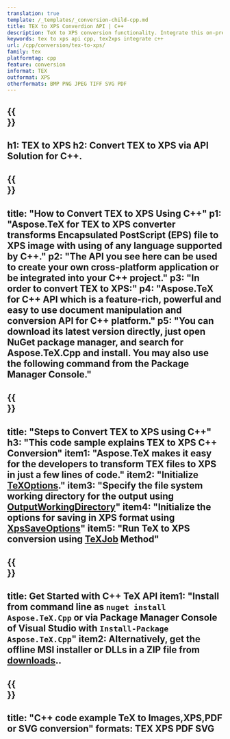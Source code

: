```yaml
---
translation: true
template: /_templates/_conversion-child-cpp.md
title: TEX to XPS Converdion API | C++ 
description: TeX to XPS conversion functionality. Integrate this on-premise C++ library into your project or use cross-platform applications to convert TeX to XPS.
keywords: tex to xps api cpp, tex2xps integrate c++
url: /cpp/conversion/tex-to-xps/
family: tex
platformtag: cpp
feature: conversion
informat: TEX
outformat: XPS
otherformats: BMP PNG JPEG TIFF SVG PDF
---
```


{{<section banner>}}
---
h1: TEX to XPS
h2: Convert TEX to XPS via API Solution for C++.
---

{{<section overview>}}
---
title: "How to Convert TEX to XPS Using C++"
p1: "Aspose.TeX for TEX to XPS converter transforms Encapsulated PostScript (EPS) file to XPS image with using of any language supported by C++."
p2: "The API you see here can be used to create your own cross-platform application or be integrated into your C++ project."
p3: "In order to convert TEX to XPS:"
p4: "Aspose.TeX for C++ API which is a feature-rich, powerful and easy to use document manipulation and conversion API for C++ platform."
p5: "You can download its latest version directly, just open NuGet package manager, and search for Aspose.TeX.Cpp and install. You may also use the following command from the Package Manager Console."
---

{{<section feature1>}}
---
title: "Steps to Convert TEX to XPS using C++"
h3: "This code sample explains TEX to XPS C++ Conversion"
item1: "Aspose.TeX makes it easy for the developers to transform TEX files to XPS in just a few lines of code."
item2: "Initialize [TeXOptions](https://reference.aspose.com/tex/cpp/class/aspose.te_x.te_x_options)."
item3: "Specify the file system working directory for the output using [OutputWorkingDirectory](https://reference.aspose.com/tex/cpp/class/aspose.te_x.te_x_options#aa4f4ea6dab7db5ba1b40800495f16f63)"
item4: "Initialize the options for saving in XPS format using [XpsSaveOptions](https://reference.aspose.com/tex/cpp/class/aspose.te_x.presentation.image.xps_save_options)"
item5: "Run TeX to XPS conversion using [TeXJob](https://reference.aspose.com/tex/cpp/class/aspose.te_x.te_x_job) Method"
---

{{<section feature2>}}
---
title: Get Started with C++ TeX API
item1: "Install from command line as ```nuget install Aspose.TeX.Cpp``` or via Package Manager Console of Visual Studio with ```Install-Package Aspose.TeX.Cpp```"
item2: Alternatively, get the offline MSI installer or DLLs in a ZIP file from [downloads](https://downloads.aspose.com/tex/cpp)..
---

{{<section widget>}}
---
title: "C++ code example TeX to Images,XPS,PDF or SVG conversion"
formats: TEX XPS PDF SVG
---
